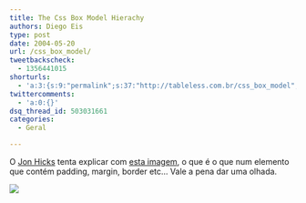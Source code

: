 ```yaml
---
title: The Css Box Model Hierachy
authors: Diego Eis
type: post
date: 2004-05-20
url: /css_box_model/
tweetbackscheck:
  - 1356441015
shorturls:
  - 'a:3:{s:9:"permalink";s:37:"http://tableless.com.br/css_box_model";s:7:"tinyurl";s:26:"http://tinyurl.com/3cynahb";s:4:"isgd";s:19:"http://is.gd/r8awen";}'
twittercomments:
  - 'a:0:{}'
dsq_thread_id: 503031661
categories:
  - Geral

---
```

O [Jon Hicks][1] tenta explicar com [esta imagem][2], o que é o que num elemento que contém padding, margin, border etc&#8230; Vale a pena dar uma olhada.

![][3]

 [1]: http://www.hicksdesign.co.uk/
 [2]: http://hicksdesign.co.uk/journal/3d-css-box-model
 [3]: http://hicksdesign.co.uk/images/news/3d-box-model.png